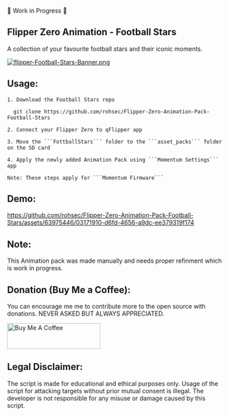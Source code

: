 🚧 Work in Progress 🚧
## Flipper Zero Animation - Football Stars
A collection of your favourite football stars and their iconic moments.

[![flipper-Football-Stars-Banner.png](https://i.postimg.cc/XJBxBpG2/flipper-Football-Stars-Banner.png)](https://postimg.cc/3472PrZp)

## Usage:
```
1. Download the Football Stars repo

  git clone https://github.com/rohsec/Flipper-Zero-Animation-Pack-Football-Stars

2. Connect your Flipper Zero to qFlipper app

3. Move the ```FottballStars``` folder to the ```asset_packs``` folder on the SD card

4. Apply the newly added Animation Pack using ```Momentum Settings``` app

Note: These steps apply for ```Momentum Firmware```
``` 
## Demo:

https://github.com/rohsec/Flipper-Zero-Animation-Pack-Football-Stars/assets/63975446/03171910-d6fd-4656-a9dc-ee379319f174

## Note:
This Animation pack was made manually and needs proper refinment which is work in progress.

## Donation (Buy Me a Coffee):
You can encourage me me to contribute more to the open source with donations. NEVER ASKED BUT ALWAYS APPRECIATED.


<a href="https://www.buymeacoffee.com/rohsec" target="_blank"><img src="https://cdn.buymeacoffee.com/buttons/v2/default-yellow.png" alt="Buy Me A Coffee" style="height: 60px !important;width: 217px !important;" ></a>

## Legal Disclaimer:
The script is made for educational and ethical purposes only. Usage of the script for attacking targets without prior mutual consent is illegal. The developer is not responsible for any misuse or damage caused by this script.

